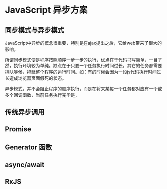 <h1>JavaScript 异步方案</h1>
<h2>同步模式与异步模式</h2>
<p>JavaScript中异步的概念很重要，特别是在ajax提出之后，它给web带来了很大的影响。</p>
<p>所谓同步模式便是程序按照顺序一步一步的执行，优点在于代码书写简单，一目了然，执行环境较为单纯。缺点在于只要一个任务执行时间过长，其它的任务都需要排队等候，拖延整个程序的运行时间。如：有的时候会因为一段js代码执行时间过长造成浏览器页面假死的状态。</p>
<p>异步模式，并不会阻止程序的顺序执行，而是在将来某每一个任务都对应有一个或多个回调函数，当前任务执行完毕是，</p>
<p><p>
<h2>传统异步调用</h2>
<h2>Promise</h2>
<h2>Generator 函数</h2>
<h2>async/await</h2>
<h2>RxJS</h2>
